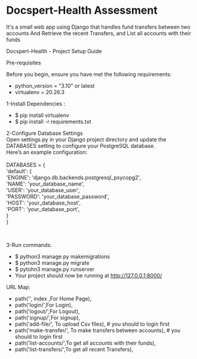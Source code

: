# Docspert-Health Assessment  
 

It's a small web app using Django that handles fund transfers between two accounts 
And Retrieve the recent Transfers, and List all accounts with their funds  





Docspert-Health - Project Setup Guide <br/>

Pre-requisites<br/>

Before you begin, ensure you have met the following requirements:
- python_version = "3.10" or latest
- virtualenv =  20.26.3
  
1-Install Dependencies :<br/>
- $ pip install virtualenv
- $ pip install -r requirements.txt 



2-Configure Database Settings <br/>
Open settings.py in your Django project directory and update the DATABASES setting to configure your PostgreSQL database. <br/>
Here’s an example configuration:
<br/><br/>
DATABASES = {<br/>
    'default': {<br/>
        'ENGINE': 'django.db.backends.postgresql_psycopg2',<br/>
        'NAME': 'your_database_name',<br/>
        'USER': 'your_database_user',<br/>
        'PASSWORD': 'your_database_password',<br/>
        'HOST': 'your_database_host',<br/>
        'PORT': 'your_database_port',<br/>
    }<br/>
}<br/>

<br/>

3-Run commands:<br/>
- $ python3 manage.py makemigrations
- $ python3 manage.py migrate
- $ pytohn3 manage.py runserver
- Your project should now be running at http://127.0.0.1:8000/

URL Map:
 - path('', index ,For Home Page),
 - path('login/',For Login),
 - path('logout/',For Logout),
 - path('signup/',For signup),
 - path('add-file/', To upload Csv files), # you should to login first
 - path('make-transfer/', To make transfers between accounts), # you should to login first
 - path('list-accounts/',To get all accounts with their funds),
 - path('list-transfers/',To get all recent Transfers),
 






